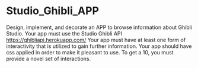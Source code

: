 # Studio_Ghibli_APP
Design, implement, and decorate an APP to browse information about Ghibli Studio. Your app must use the Studio Ghibli API https://ghibliapi.herokuapp.com/ Your app must have at least one form of interactivity that is utilized to gain further information. Your app should have css applied in order to make it pleasant to use. To get a 10, you must provide a novel set of interactions.
